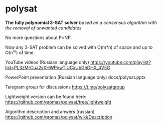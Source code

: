 # polysat
**The fully polynomial 3-SAT solver**
*based on a consensus algorithm with the removal of unwanted candidates*

No more questions about P=NP.

Now any 3-SAT problem can be solved with O(m\*n) of space and up to O(n¹⁰) of time.

YouTube videos (Russian language only)
https://youtube.com/playlist?list=PL3zMrCuJ2sXHWPvwTlUCxUbGhDHX_4V5G

PowerPoint presentation (Russian language only) docs/polysat.pptx

Telegram group for discussions
https://t.me/polysatgroup

Lightweight version can be found here:
https://github.com/gromas/polysat/tree/lightweight


Algorithm description and anwers (russian)
https://github.com/gromas/polysat/wiki/Description
